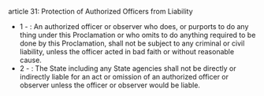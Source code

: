 article 31: Protection of Authorized Officers from Liability

<ul>
			<li>1 - : An authorized officer or observer who does, or purports to do any thing under this 
Proclamation or who omits to do anything required to be done by this Proclamation, shall not be subject to any criminal or civil liability, unless the officer acted in bad faith or without reasonable cause.<ul>
			</ul></li>			<li>2 - : The State including any State agencies shall not be directly or indirectly liable for an act or omission of an authorized officer or observer unless the officer or observer would be liable.<ul>
			</ul></li></ul>